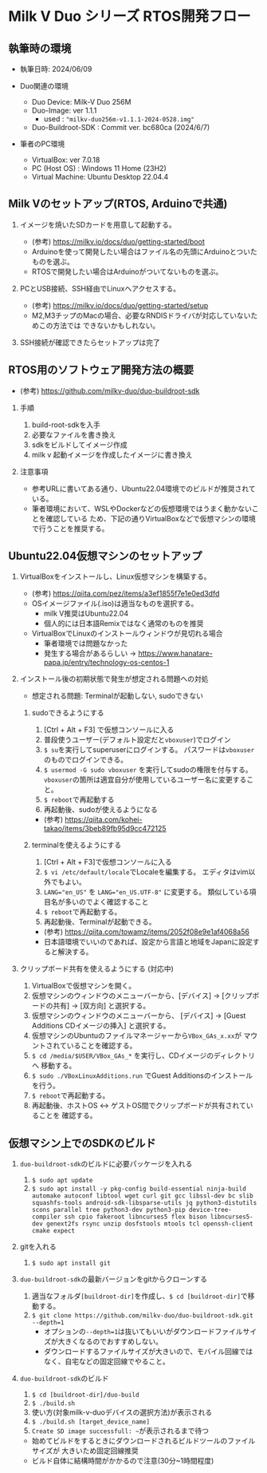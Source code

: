 # Milk V Duo シリーズ RTOS開発フロー

## 執筆時の環境
- 執筆日時: 2024/06/09

- Duo関連の環境
    - Duo Device: Milk-V Duo 256M
    - Duo-Image: ver 1.1.1
        - used : `"milkv-duo256m-v1.1.1-2024-0528.img"`
    - Duo-Buildroot-SDK : Commit ver. bc680ca (2024/6/7)

- 筆者のPC環境
    - VirtualBox: ver 7.0.18
    - PC (Host OS) : Windows 11 Home (23H2)
    - Virtual Machine: Ubuntu Desktop 22.04.4

## Milk Vのセットアップ(RTOS, Arduinoで共通)
1. イメージを焼いたSDカードを用意して起動する。
    - (参考) https://milkv.io/docs/duo/getting-started/boot
    - Arduinoを使って開発したい場合はファイル名の先頭にArduinoとついたものを選ぶ。
    - RTOSで開発したい場合はArduinoがついてないものを選ぶ。

1. PCとUSB接続、SSH経由でLinuxへアクセスする。
    - (参考) https://milkv.io/docs/duo/getting-started/setup
    - M2,M3チップのMacの場合、必要なRNDISドライバが対応していないためこの方法では
        できないかもしれない。

1. SSH接続が確認できたらセットアップは完了


## RTOS用のソフトウェア開発方法の概要
- (参考) https://github.com/milkv-duo/duo-buildroot-sdk
1. 手順
    1. build-root-sdkを入手
    1. 必要なファイルを書き換え
    1. sdkをビルドしてイメージ作成
    1. milk v 起動イメージを作成したイメージに書き換え

1. 注意事項
    - 参考URLに書いてある通り、Ubuntu22.04環境でのビルドが推奨されている。
    - 筆者環境において、WSLやDockerなどの仮想環境ではうまく動かないことを確認している
        ため、下記の通りVirtualBoxなどで仮想マシンの環境で行うことを推奨する。


## Ubuntu22.04仮想マシンのセットアップ
1. VirtualBoxをインストールし、Linux仮想マシンを構築する。
    - (参考) https://qiita.com/pez/items/a3ef1855f7e1e0ed3dfd
    - OSイメージファイル(.iso)は適当なものを選択する。
      - milk V推奨はUbuntu22.04
      - 個人的には日本語Remixではなく通常のものを推奨
    - VirtualBoxでLinuxのインストールウィンドウが見切れる場合
      - 筆者環境では問題なかった
      - 発生する場合があるらしい -> https://www.hanatare-papa.jp/entry/technology-os-centos-1

1. インストール後の初期状態で発生が想定される問題への対処
    - 想定される問題:  Terminalが起動しない, sudoできない
    1. sudoできるようにする
        1. [Ctrl + Alt + F3] で仮想コンソールに入る<br>
        1. 普段使うユーザー(デフォルト設定だと`vboxuser`)でログイン
        1. `$ su`を実行してsuperuserにログインする。
            パスワードは`vboxuser`のものでログインできる。
        1. `$ usermod -G sudo vboxuser` を実行してsudoの権限を付与する。
            `vboxuser`の箇所は適宜自分が使用しているユーザー名に変更すること。
        1. `$ reboot`で再起動する
        1. 再起動後、sudoが使えるようになる
        - (参考) https://qiita.com/kohei-takao/items/3beb89fb95d9cc472125
  
    1. terminalを使えるようにする<br>
        1. [Ctrl + Alt + F3]で仮想コンソールに入る<br>
        1. `$ vi /etc/default/locale`でLocaleを編集する。
          エディタはvim以外でもよい。
        1. `LANG="en_US"` を `LANG="en_US.UTF-8"` に変更する。
          類似している項目名が多いのでよく確認すること
        1. `$ reboot`で再起動する。
        1. 再起動後、Terminalが起動できる。
        -  (参考) https://qiita.com/towamz/items/2052f08e9e1af4068a56
        -  日本語環境でいいのであれば、設定から言語と地域をJapanに設定すると解決する。

1. クリップボード共有を使えるようにする (対応中)<br>
    1. VirtualBoxで仮想マシンを開く。
    1. 仮想マシンのウィンドウのメニューバーから、[デバイス] -> [クリップボードの共有]
        -> [双方向] と選択する。
    1. 仮想マシンのウィンドウのメニューバーから、
        [デバイス] -> [Guest Additions CDイメージの挿入] と選択する。
    1. 仮想マシンのUbuntuのファイルマネージャーから`VBox_GAs_x.xx`が
        マウントされていることを確認する。
    1. `$ cd /media/$USER/VBox_GAs_*` を実行し、CDイメージのディレクトリへ
        移動する。
    1. `$ sudo ./VBoxLinuxAdditions.run` でGuest Additionsのインストールを行う。
    1. `$ reboot`で再起動する。
    1. 再起動後、ホストOS <-> ゲストOS間でクリップボードが共有されていることを
        確認する。

## 仮想マシン上でのSDKのビルド
1. `duo-buildroot-sdk`のビルドに必要パッケージを入れる
    1. `$ sudo apt update`
    1. `$ sudo apt install -y pkg-config build-essential ninja-build automake autoconf libtool wget curl git gcc libssl-dev bc slib squashfs-tools android-sdk-libsparse-utils jq python3-distutils scons parallel tree python3-dev python3-pip device-tree-compiler ssh cpio fakeroot libncurses5 flex bison libncurses5-dev genext2fs rsync unzip dosfstools mtools tcl openssh-client cmake expect`

1. gitを入れる
    1. `$ sudo apt install git`
  
1. `duo-buildroot-sdk`の最新バージョンをgitからクローンする
    1. 適当なフォルダ`[buildroot-dir]`を作成し、`$ cd [buildroot-dir]`で移動する。
    1. `$ git clone https://github.com/milkv-duo/duo-buildroot-sdk.git --depth=1`
        - オプションの`--depth=1`は抜いてもいいがダウンロードファイルサイズが大きくなるのでおすすめしない。
        - ダウンロードするファイルサイズが大きいので、モバイル回線ではなく、自宅などの固定回線でやること。
  
1. `duo-buildroot-sdk`のビルド
    1. `$ cd [buildroot-dir]/duo-build`
    1. `$ ./build.sh`
    1. 使い方(対象milk-v-duoデバイスの選択方法)が表示される
    1. `$ ./build.sh [target_device_name]`
    1. `Create SD image successfull: ~`が表示されるまで待つ
    - 始めてビルドをするときにダウンロードされるビルドツールのファイルサイズが
    大きいため固定回線推奨
    - ビルド自体に結構時間がかかるので注意(30分~1時間程度)